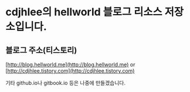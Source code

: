 # cdjhlee의 hellworld 블로그 리소스 저장소입니다.

## 블로그 주소(티스토리)
[http://blog.hellworld.me](http://blog.hellworld.me)
or
[http://cdjhlee.tistory.com](http://cdjhlee.tistory.com)

기타 github.io나 gitbook.io 등은 나중에 만들겠습니다.

